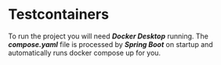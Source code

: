 # Testcontainers

To run the project you will need **_Docker Desktop_** running. The **_compose.yaml_** file is processed by **_Spring Boot_** on startup and automatically runs docker compose up for you.
